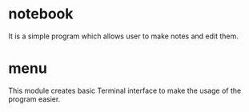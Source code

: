 # notebook
It is a simple program which allows user to make notes and edit them.
# menu
This module creates basic Terminal interface to make the usage of the program easier.
